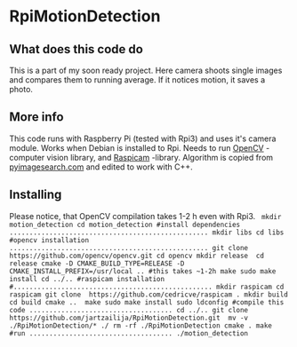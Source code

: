 # RpiMotionDetection

## What does this code do
This is a part of my soon ready project. Here camera shoots single 
images and compares them to running average. If it notices motion, it 
saves a photo.

## More info

This code runs with Raspberry Pi (tested with Rpi3) and uses it's camera 
module. Works when Debian is installed to Rpi. Needs to run 
[OpenCV](https://github.com/opencv/opencv.git) -computer vision library, 
and [Raspicam](https://github.com/cedricve/raspicam) -library. Algorithm 
is copied from 
[pyimagesearch.com](http://www.pyimagesearch.com/2015/06/01/home-surveillance-and-motion-detection-with-the-raspberry-pi-python-and-opencv/) 
and edited to work with C++.

## Installing
Please notice, that OpenCV compilation takes 1-2 h even with Rpi3. ``` 
mkdir motion_detection cd motion_detection
#install dependencies ..................................................
mkdir libs cd libs
#opencv installation ..................................................
git clone https://github.com/opencv/opencv.git cd opencv mkdir release 
cd release cmake -D CMAKE_BUILD_TYPE=RELEASE -D 
CMAKE_INSTALL_PREFIX=/usr/local ..
#this takes ~1-2h
make sudo make install cd ../..
#raspicam installation 
#..................................................
mkdir raspicam cd raspicam git clone 
https://github.com/cedricve/raspicam . mkdir build cd build cmake .. 
make sudo make install sudo ldconfig
#compile this code ....................................
cd ../.. git clone https://github.com/jartzailija/RpiMotionDetection.git 
mv -v ./RpiMotionDetection/* ./ rm -rf ./RpiMotionDetection cmake . make
#run ....................................
./motion_detection ```
